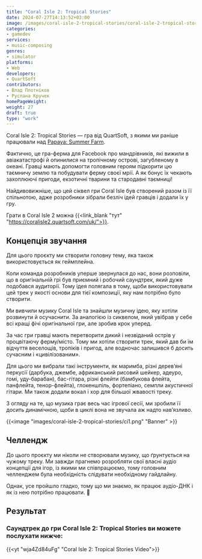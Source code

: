 ```yaml
---
title: "Coral Isle 2: Tropical Stories"
date: 2024-07-27T14:13:52+03:00
image: /images/coral-isle-2-tropical-stories/coral-isle-2-tropical-stories-thumb.webp
categories:
- gamedev
services:
- music-composing
genres:
- simulator
platforms:
- Web
developers:
- QuartSoft
contributors:
- Влад Плотніков
- Руслана Кручек
homePageWeight:
weight: 27
draft: true
type: "work"
---
```


Coral Isle 2: Tropical Stories — гра від QuartSoft, з якими ми раніше працювали над [Papaya: Summer Farm](works/papaya-summer-farm).

Фактично, це гра-ферма для Facebook про мандрівників, які вижили в авіакатастрофі й опинилися на тропічному острові, загубленому в океані. Гравці мають допомогти головним героям підкорити цю таємничу землю та побудувати ферму своєї мрії. А як бонус їх чекають захоплюючі пригоди, екзотичні тварини та стародавні таємниці!

Найдивовижніше, що цей сіквел гри Coral Isle був створений разом із її спільнотою, адже розробники зібрали безліч ідей гравців і додали їх у гру.

Грати в Coral Isle 2 можна {{<link_blank "тут" "https://coralisle2.quartsoft.com/uk/">}}.

## Концепція звучання

Для цього проєкту ми створили головну тему, яка також використовується як геймплейна.

Коли команда розробників уперше звернулася до нас, вони розповіли, що в оригінальній грі був приємний і робочий саундтрек, який дуже подобався аудиторії. Тому ідея полягала в тому, щоби використовувати цей трек у якості основи для тієї композиції, яку нам потрібно було створити.

Ми вивчили музику Coral Isle та знайшли музичну ідею, яку хотіли розвинути й осучаснити. За аналогією із сиквелом, який увібрав у себе всі кращі фічі оригінальної гри, але зробив крок уперед.

За час гри гравці мають перетворити дикий і незвіданий острів у процвітаючу ферму/місто. Тому ми хотіли створити трек, який дав би їм відчуття веселощів, тропіків і пригод, але водночас залишився б досить сучасним і «цивілізованим».

Для цього ми вибрали такі інструменти, як маримба, різні дерев’яні перкусії (дарбука, джембе, африканський рисовий шейкер, адеуро, гомі, уду-барабан), бас-гітара, різні флейти (бамбукова флейта, панфлейта, тенор-флейта), глокеншпіль, фортепіано, семпли акустичної гітари. Ми також додали вокал і хор для більшої жвавості треку.

З огляду на те, що музика грає весь час ігрової сесії, ми зробили її досить динамічною, щоби в циклі вона не звучала аж надто нав’язливо.

{{<image "images/coral-isle-2-tropical-stories/ci1.png" "Banner" >}}

## Челлендж

До цього проєкту ми ніколи не створювали музику, що ґрунтується на чужому треку. Ми завжди прагнемо розробляти свої власні аудіо концепції для ігор, із якими ми співпрацюємо, тому головним челленджем була необхідність слідувати необхідному гайдлайну.

Однак, усе пройшло гладко, тому що ми знаємо, як працює аудіо-ДНК і як із нею потрібно працювати. 🙂

## Результат

### Саундтрек до гри Coral Isle 2: Tropical Stories ви можете послухати нижче:

{{<yt "wja4Zd84uFg" "Coral Isle 2: Tropical Stories Video">}}